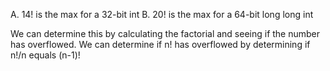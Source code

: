 A. 14! is the max for a 32-bit int
B. 20! is the max for a 64-bit long long int

We can determine this by calculating the factorial and seeing if the number
has overflowed. We can determine if n! has overflowed by determining if n!/n
equals (n-1)!
